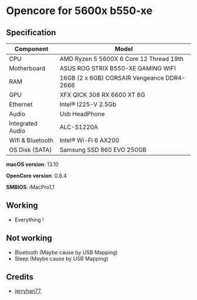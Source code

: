 # Opencore for 5600x b550-xe

## Specification
| **Component** | **Model** |
| ------------- | --------- |
| CPU | AMD Ryzen 5 5600X 6 Core 12 Thread 19th|
| Motherboard | ASUS ROG STRIX B550-XE GAMING WIFI |
| RAM | 16GB (2 x 6GB) CORSAIR Vengeance DDR4-2666 |
| GPU | XFX QICK 308 RX 6600 XT 8G |
| Ethernet | Intel® I225-V 2.5Gb |
| Audio | Usb HeadPhone|
| Integrated Audio | ALC-S1220A |
| Wifi & Bluetooth | Intel® Wi-Fi 6 AX200 |
| OS Disk (SATA) | Samsung SSD 860 EVO 250GB |

**macOS version**: 13.10

**OpenCore version**: 0.8.4

**SMBIOS**:  iMacPro1,1

## Working
- Everything !


## Not working
 - Bluetooth (Maybe cause by USB Mapping)
 - Sleep (Maybe cause by USB Mapping)

 
## Credits
 * [jerryhan77](https://github.com/jerryhan77/asus-strix-b550-a-opencore)
